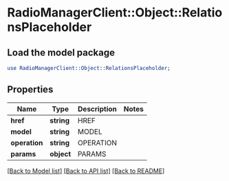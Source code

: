 # RadioManagerClient::Object::RelationsPlaceholder

## Load the model package
```perl
use RadioManagerClient::Object::RelationsPlaceholder;
```

## Properties
Name | Type | Description | Notes
------------ | ------------- | ------------- | -------------
**href** | **string** | HREF | 
**model** | **string** | MODEL | 
**operation** | **string** | OPERATION | 
**params** | **object** | PARAMS | 

[[Back to Model list]](../README.md#documentation-for-models) [[Back to API list]](../README.md#documentation-for-api-endpoints) [[Back to README]](../README.md)


